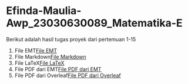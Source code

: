 # Efinda-Maulia-Awp_23030630089_Matematika-E
Berikut adalah hasil tugas proyek dari pertemuan 1-15
1. File EMT[File EMT](https://github.com/Efinda21/Efinda-Maulia-Awp_23030630089_Matematika-E/blob/03b77f5897a8881831af7f61164f04f4503b4ace/Efinda%20Maulia%20Awp_230630089_Proyek%20APLIKOM.en)
2. File Markdown[File Markdown](https://github.com/Efinda21/Efinda-Maulia-Awp_23030630089_Matematika-E/blob/dcfdfc3c56d054055aef6ee4151a17139bfeac8c/Efinda%20Maulia%20Awp_23030630089_Tugas%20Proyek%20APLIKOM.md.txt)
3. File LaTeX[File LaTeX](https://github.com/Efinda21/Efinda-Maulia-Awp_23030630089_Matematika-E/blob/bd715eefc7e58623d81af8c538593803e232b803/Efinda%20Maulia%20Awp_23030630089_Tugas%20Proyek%20APLIKOM.tex)
4. File PDF dari EMT[File PDF dari EMT](https://github.com/Efinda21/Efinda-Maulia-Awp_23030630089_Matematika-E/blob/7b07c681a39d3fe773bbbcfe19d0b8a0fdb12170/Efinda%20Maulia%20Awp_230630089_Proyek%20APLIKOM.pdf)
5. File PDF dari Overleaf[File PDF dari Overleaf]()
